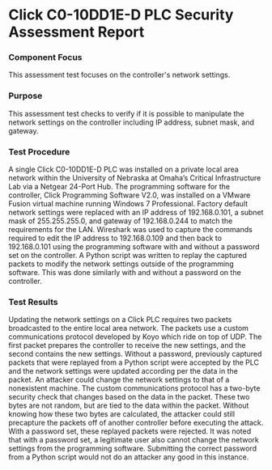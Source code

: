 # Click C0-10DD1E-D PLC Security Assessment Report

### Component Focus
This assessment test focuses on the controller's network settings.

### Purpose
This assessment test checks to verify if it is possible to manipulate the network settings on the controller including IP address, subnet mask, and gateway.

### Test Procedure
A single Click C0-10DD1E-D PLC was installed on a private local area network within the University of Nebraska at Omaha’s Critical Infrastructure Lab via a Netgear 24-Port Hub.  The programming software for the controller, Click Programming Software V2.0, was installed on a VMware Fusion virtual machine running Windows 7 Professional.  Factory default network settings were replaced with an IP address of 192.168.0.101, a subnet mask of 255.255.255.0, and gateway of 192.168.0.244 to match the requirements for the LAN.  Wireshark was used to capture the commands required to edit the IP address to 192.168.0.109 and then back to 192.168.0.101 using the programming software with and without a password set on the controller.  A Python script was written to replay the captured packets to modify the network settings outside of the programming software.  This was done similarly with and without a password on the controller.

### Test Results
Updating the network settings on a Click PLC requires two packets broadcasted to the entire local area network.  The packets use a custom communications protocol developed by Koyo which ride on top of UDP.  The first packet prepares the controller to receive the new settings, and the second contains the new settings. Without a password, previously captured packets that were replayed from a Python script were accepted by the PLC and the network settings were updated according per the data in the packet.  An attacker could change the network settings to that of a nonexistent machine.  The custom communications protocol has a two-byte security check that changes based on the data in the packet.  These two bytes are not random, but are tied to the data within the packet.  Without knowing how these two bytes are calculated, the attacker could still precapture the packets off of another controller before executing the attack.  With a password set, these replayed packets were rejected.  It was noted that with a password set, a legitimate user also cannot change the network settings from the programming software.  Submitting the correct password from a Python script would not do an attacker any good in this instance.  

